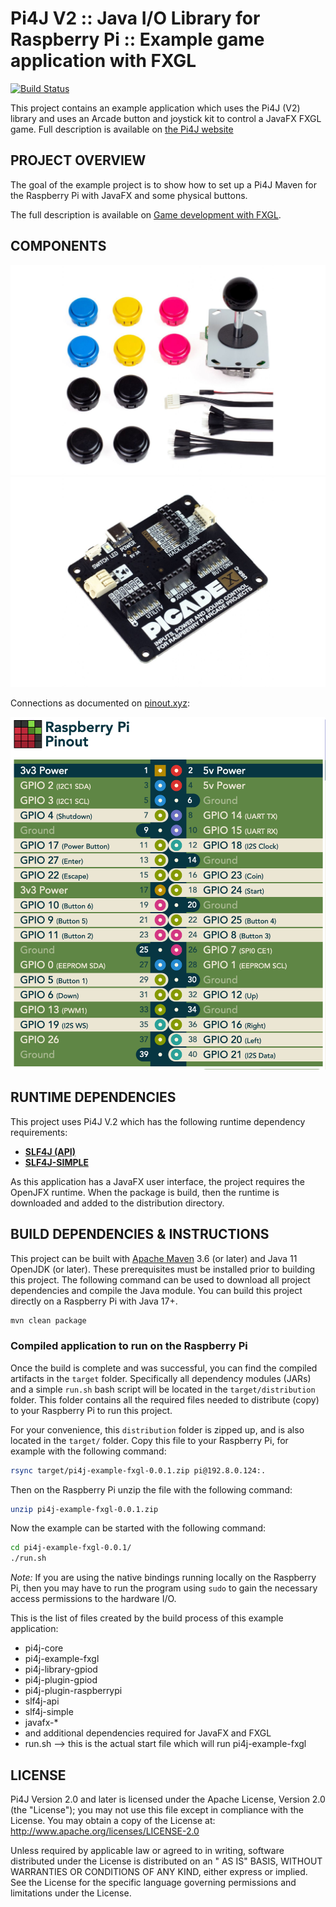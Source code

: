 Pi4J V2 :: Java I/O Library for Raspberry Pi :: Example game application with FXGL
===================================================================================

[![Build Status](https://github.com/pi4j/pi4j-example-fxgl/workflows/Maven/badge.svg)](https://github.com/Pi4J/pi4j-example-fxgl/actions/workflows/maven.yml)

This project contains an example application which uses the Pi4J (V2) library and uses an Arcade button and joystick kit
to control a JavaFX FXGL game. Full description is available on
[the Pi4J website](https://pi4j.com/getting-started/fxgl/)

## PROJECT OVERVIEW

The goal of the example project is to show how to set up a Pi4J Maven for the Raspberry Pi with JavaFX and some physical
buttons.

The full description is available on
[Game development with FXGL](https://pi4j.com/getting-started/fxgl/).

## COMPONENTS

![Arcade kit components](assets/arcade_parts_kit.jpg)
![Picade Hat](assets/picade_hat.jpg)

Connections as documented on [pinout.xyz](https://pinout.xyz/pinout/picade_hat):

![Picade Hat pin numbers](assets/picade_hat_pin_numbers.png)

## RUNTIME DEPENDENCIES

This project uses Pi4J V.2 which has the following runtime dependency requirements:

- [**SLF4J (API)**](https://www.slf4j.org/)
- [**SLF4J-SIMPLE**](https://www.slf4j.org/)

As this application has a JavaFX user interface, the project requires the OpenJFX runtime. When the package is build,
then the runtime is downloaded and added to the distribution directory.

## BUILD DEPENDENCIES & INSTRUCTIONS

This project can be built with [Apache Maven](https://maven.apache.org/) 3.6 (or later) and Java 11 OpenJDK (or later).
These prerequisites must be installed prior to building this project. The following command can be used to download all
project dependencies and compile the Java module. You can build this project directly on a Raspberry Pi with Java 17+.

```bash
mvn clean package
```

### Compiled application to run on the Raspberry Pi

Once the build is complete and was successful, you can find the compiled artifacts in the `target` folder. Specifically
all dependency modules (JARs) and a simple `run.sh` bash script will be located in the `target/distribution` folder.
This folder contains all the required files needed to distribute (copy) to your Raspberry Pi to run this project.

For your convenience, this `distribution` folder is zipped up, and is also located in the `target/` folder. Copy this
file to your Raspberry Pi, for example with the following command:

```bash
rsync target/pi4j-example-fxgl-0.0.1.zip pi@192.8.0.124:.
```

Then on the Raspberry Pi unzip the file with the following command:

```bash
unzip pi4j-example-fxgl-0.0.1.zip
```

Now the example can be started with the following command:

```bash
cd pi4j-example-fxgl-0.0.1/
./run.sh
```

*Note:* If you are using the native bindings running locally on the Raspberry Pi, then you may have to run the program
using `sudo` to gain the necessary access permissions to the hardware I/O.

This is the list of files created by the build process of this example application:

* pi4j-core
* pi4j-example-fxgl
* pi4j-library-gpiod
* pi4j-plugin-gpiod
* pi4j-plugin-raspberrypi
* slf4j-api
* slf4j-simple
* javafx-*
* and additional dependencies required for JavaFX and FXGL
* run.sh --> this is the actual start file which will run pi4j-example-fxgl

## LICENSE

Pi4J Version 2.0 and later is licensed under the Apache License, Version 2.0 (the "License"); you may not use this file
except in compliance with the License. You may obtain a copy of the License at:
http://www.apache.org/licenses/LICENSE-2.0

Unless required by applicable law or agreed to in writing, software distributed under the License is distributed on an "
AS IS" BASIS, WITHOUT WARRANTIES OR CONDITIONS OF ANY KIND, either express or implied. See the License for the specific
language governing permissions and limitations under the License.

